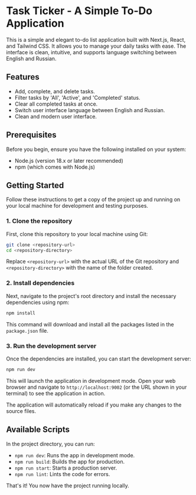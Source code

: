 # Task Ticker - A Simple To-Do Application

This is a simple and elegant to-do list application built with Next.js, React, and Tailwind CSS. It allows you to manage your daily tasks with ease. The interface is clean, intuitive, and supports language switching between English and Russian.

## Features

- Add, complete, and delete tasks.
- Filter tasks by 'All', 'Active', and 'Completed' status.
- Clear all completed tasks at once.
- Switch user interface language between English and Russian.
- Clean and modern user interface.

## Prerequisites

Before you begin, ensure you have the following installed on your system:
- Node.js (version 18.x or later recommended)
- npm (which comes with Node.js)

## Getting Started

Follow these instructions to get a copy of the project up and running on your local machine for development and testing purposes.

### 1. Clone the repository

First, clone this repository to your local machine using Git:

```bash
git clone <repository-url>
cd <repository-directory>
```
Replace `<repository-url>` with the actual URL of the Git repository and `<repository-directory>` with the name of the folder created.

### 2. Install dependencies

Next, navigate to the project's root directory and install the necessary dependencies using npm:

```bash
npm install
```

This command will download and install all the packages listed in the `package.json` file.

### 3. Run the development server

Once the dependencies are installed, you can start the development server:

```bash
npm run dev
```

This will launch the application in development mode. Open your web browser and navigate to `http://localhost:9002` (or the URL shown in your terminal) to see the application in action.

The application will automatically reload if you make any changes to the source files.

## Available Scripts

In the project directory, you can run:

- `npm run dev`: Runs the app in development mode.
- `npm run build`: Builds the app for production.
- `npm run start`: Starts a production server.
- `npm run lint`: Lints the code for errors.

That's it! You now have the project running locally.
